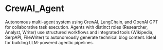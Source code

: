 # CrewAI_Agent
Autonomous multi-agent system using CrewAI, LangChain, and OpenAI GPT for collaborative task execution. Agents with distinct roles (Researcher, Analyst, Writer) use structured workflows and integrated tools (Wikipedia, SerpAPI, FileWriter) to autonomously generate technical blog content. Ideal for building LLM-powered agentic pipelines.

